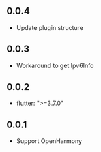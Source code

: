## 0.0.4

* Update plugin structure
  
## 0.0.3

* Workaround to get Ipv6Info

## 0.0.2

* flutter: ">=3.7.0"

## 0.0.1

* Support OpenHarmony

